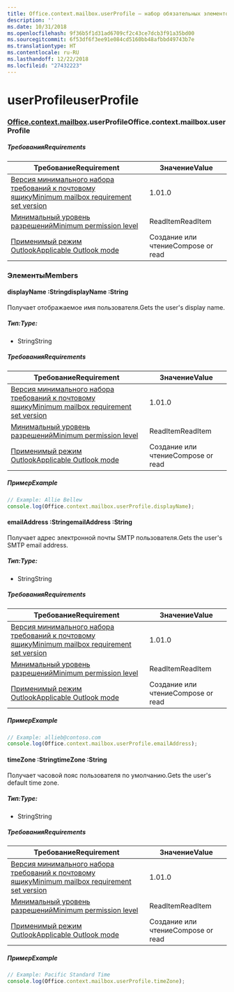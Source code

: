 ```yaml
---
title: Office.context.mailbox.userProfile — набор обязательных элементов 1.3
description: ''
ms.date: 10/31/2018
ms.openlocfilehash: 9f36b5f1d31ad6709cf2c43ce7dcb3f91a35bd00
ms.sourcegitcommit: 6f53df6f3ee91e084cd5160bb48afbbd49743b7e
ms.translationtype: HT
ms.contentlocale: ru-RU
ms.lasthandoff: 12/22/2018
ms.locfileid: "27432223"
---
```

# <a name="userprofile"></a><span data-ttu-id="20ddd-102">userProfile</span><span class="sxs-lookup"><span data-stu-id="20ddd-102">userProfile</span></span>

### <a name="officeofficemdcontextofficecontextmdmailboxofficecontextmailboxmduserprofile"></a><span data-ttu-id="20ddd-103">[Office](Office.md)[.context](Office.context.md)[.mailbox](Office.context.mailbox.md).userProfile</span><span class="sxs-lookup"><span data-stu-id="20ddd-103">Office.context.mailbox.userProfile</span></span>

##### <a name="requirements"></a><span data-ttu-id="20ddd-104">Требования</span><span class="sxs-lookup"><span data-stu-id="20ddd-104">Requirements</span></span>

|<span data-ttu-id="20ddd-105">Требование</span><span class="sxs-lookup"><span data-stu-id="20ddd-105">Requirement</span></span>| <span data-ttu-id="20ddd-106">Значение</span><span class="sxs-lookup"><span data-stu-id="20ddd-106">Value</span></span>|
|---|---|
|[<span data-ttu-id="20ddd-107">Версия минимального набора требований к почтовому ящику</span><span class="sxs-lookup"><span data-stu-id="20ddd-107">Minimum mailbox requirement set version</span></span>](/office/dev/add-ins/reference/requirement-sets/outlook-api-requirement-sets)| <span data-ttu-id="20ddd-108">1.0</span><span class="sxs-lookup"><span data-stu-id="20ddd-108">1.0</span></span>|
|[<span data-ttu-id="20ddd-109">Минимальный уровень разрешений</span><span class="sxs-lookup"><span data-stu-id="20ddd-109">Minimum permission level</span></span>](https://docs.microsoft.com/outlook/add-ins/understanding-outlook-add-in-permissions)| <span data-ttu-id="20ddd-110">ReadItem</span><span class="sxs-lookup"><span data-stu-id="20ddd-110">ReadItem</span></span>|
|[<span data-ttu-id="20ddd-111">Применимый режим Outlook</span><span class="sxs-lookup"><span data-stu-id="20ddd-111">Applicable Outlook mode</span></span>](https://docs.microsoft.com/outlook/add-ins/#extension-points)| <span data-ttu-id="20ddd-112">Создание или чтение</span><span class="sxs-lookup"><span data-stu-id="20ddd-112">Compose or read</span></span>|

### <a name="members"></a><span data-ttu-id="20ddd-113">Элементы</span><span class="sxs-lookup"><span data-stu-id="20ddd-113">Members</span></span>

####  <a name="displayname-string"></a><span data-ttu-id="20ddd-114">displayName :String</span><span class="sxs-lookup"><span data-stu-id="20ddd-114">displayName :String</span></span>

<span data-ttu-id="20ddd-115">Получает отображаемое имя пользователя.</span><span class="sxs-lookup"><span data-stu-id="20ddd-115">Gets the user's display name.</span></span>

##### <a name="type"></a><span data-ttu-id="20ddd-116">Тип:</span><span class="sxs-lookup"><span data-stu-id="20ddd-116">Type:</span></span>

*   <span data-ttu-id="20ddd-117">String</span><span class="sxs-lookup"><span data-stu-id="20ddd-117">String</span></span>

##### <a name="requirements"></a><span data-ttu-id="20ddd-118">Требования</span><span class="sxs-lookup"><span data-stu-id="20ddd-118">Requirements</span></span>

|<span data-ttu-id="20ddd-119">Требование</span><span class="sxs-lookup"><span data-stu-id="20ddd-119">Requirement</span></span>| <span data-ttu-id="20ddd-120">Значение</span><span class="sxs-lookup"><span data-stu-id="20ddd-120">Value</span></span>|
|---|---|
|[<span data-ttu-id="20ddd-121">Версия минимального набора требований к почтовому ящику</span><span class="sxs-lookup"><span data-stu-id="20ddd-121">Minimum mailbox requirement set version</span></span>](/office/dev/add-ins/reference/requirement-sets/outlook-api-requirement-sets)| <span data-ttu-id="20ddd-122">1.0</span><span class="sxs-lookup"><span data-stu-id="20ddd-122">1.0</span></span>|
|[<span data-ttu-id="20ddd-123">Минимальный уровень разрешений</span><span class="sxs-lookup"><span data-stu-id="20ddd-123">Minimum permission level</span></span>](https://docs.microsoft.com/outlook/add-ins/understanding-outlook-add-in-permissions)| <span data-ttu-id="20ddd-124">ReadItem</span><span class="sxs-lookup"><span data-stu-id="20ddd-124">ReadItem</span></span>|
|[<span data-ttu-id="20ddd-125">Применимый режим Outlook</span><span class="sxs-lookup"><span data-stu-id="20ddd-125">Applicable Outlook mode</span></span>](https://docs.microsoft.com/outlook/add-ins/#extension-points)| <span data-ttu-id="20ddd-126">Создание или чтение</span><span class="sxs-lookup"><span data-stu-id="20ddd-126">Compose or read</span></span>|

##### <a name="example"></a><span data-ttu-id="20ddd-127">Пример</span><span class="sxs-lookup"><span data-stu-id="20ddd-127">Example</span></span>

```js
// Example: Allie Bellew
console.log(Office.context.mailbox.userProfile.displayName);
```

####  <a name="emailaddress-string"></a><span data-ttu-id="20ddd-128">emailAddress :String</span><span class="sxs-lookup"><span data-stu-id="20ddd-128">emailAddress :String</span></span>

<span data-ttu-id="20ddd-129">Получает адрес электронной почты SMTP пользователя.</span><span class="sxs-lookup"><span data-stu-id="20ddd-129">Gets the user's SMTP email address.</span></span>

##### <a name="type"></a><span data-ttu-id="20ddd-130">Тип:</span><span class="sxs-lookup"><span data-stu-id="20ddd-130">Type:</span></span>

*   <span data-ttu-id="20ddd-131">String</span><span class="sxs-lookup"><span data-stu-id="20ddd-131">String</span></span>

##### <a name="requirements"></a><span data-ttu-id="20ddd-132">Требования</span><span class="sxs-lookup"><span data-stu-id="20ddd-132">Requirements</span></span>

|<span data-ttu-id="20ddd-133">Требование</span><span class="sxs-lookup"><span data-stu-id="20ddd-133">Requirement</span></span>| <span data-ttu-id="20ddd-134">Значение</span><span class="sxs-lookup"><span data-stu-id="20ddd-134">Value</span></span>|
|---|---|
|[<span data-ttu-id="20ddd-135">Версия минимального набора требований к почтовому ящику</span><span class="sxs-lookup"><span data-stu-id="20ddd-135">Minimum mailbox requirement set version</span></span>](/office/dev/add-ins/reference/requirement-sets/outlook-api-requirement-sets)| <span data-ttu-id="20ddd-136">1.0</span><span class="sxs-lookup"><span data-stu-id="20ddd-136">1.0</span></span>|
|[<span data-ttu-id="20ddd-137">Минимальный уровень разрешений</span><span class="sxs-lookup"><span data-stu-id="20ddd-137">Minimum permission level</span></span>](https://docs.microsoft.com/outlook/add-ins/understanding-outlook-add-in-permissions)| <span data-ttu-id="20ddd-138">ReadItem</span><span class="sxs-lookup"><span data-stu-id="20ddd-138">ReadItem</span></span>|
|[<span data-ttu-id="20ddd-139">Применимый режим Outlook</span><span class="sxs-lookup"><span data-stu-id="20ddd-139">Applicable Outlook mode</span></span>](https://docs.microsoft.com/outlook/add-ins/#extension-points)| <span data-ttu-id="20ddd-140">Создание или чтение</span><span class="sxs-lookup"><span data-stu-id="20ddd-140">Compose or read</span></span>|

##### <a name="example"></a><span data-ttu-id="20ddd-141">Пример</span><span class="sxs-lookup"><span data-stu-id="20ddd-141">Example</span></span>

```js
// Example: allieb@contoso.com
console.log(Office.context.mailbox.userProfile.emailAddress);
```

####  <a name="timezone-string"></a><span data-ttu-id="20ddd-142">timeZone :String</span><span class="sxs-lookup"><span data-stu-id="20ddd-142">timeZone :String</span></span>

<span data-ttu-id="20ddd-143">Получает часовой пояс пользователя по умолчанию.</span><span class="sxs-lookup"><span data-stu-id="20ddd-143">Gets the user's default time zone.</span></span>

##### <a name="type"></a><span data-ttu-id="20ddd-144">Тип:</span><span class="sxs-lookup"><span data-stu-id="20ddd-144">Type:</span></span>

*   <span data-ttu-id="20ddd-145">String</span><span class="sxs-lookup"><span data-stu-id="20ddd-145">String</span></span>

##### <a name="requirements"></a><span data-ttu-id="20ddd-146">Требования</span><span class="sxs-lookup"><span data-stu-id="20ddd-146">Requirements</span></span>

|<span data-ttu-id="20ddd-147">Требование</span><span class="sxs-lookup"><span data-stu-id="20ddd-147">Requirement</span></span>| <span data-ttu-id="20ddd-148">Значение</span><span class="sxs-lookup"><span data-stu-id="20ddd-148">Value</span></span>|
|---|---|
|[<span data-ttu-id="20ddd-149">Версия минимального набора требований к почтовому ящику</span><span class="sxs-lookup"><span data-stu-id="20ddd-149">Minimum mailbox requirement set version</span></span>](/office/dev/add-ins/reference/requirement-sets/outlook-api-requirement-sets)| <span data-ttu-id="20ddd-150">1.0</span><span class="sxs-lookup"><span data-stu-id="20ddd-150">1.0</span></span>|
|[<span data-ttu-id="20ddd-151">Минимальный уровень разрешений</span><span class="sxs-lookup"><span data-stu-id="20ddd-151">Minimum permission level</span></span>](https://docs.microsoft.com/outlook/add-ins/understanding-outlook-add-in-permissions)| <span data-ttu-id="20ddd-152">ReadItem</span><span class="sxs-lookup"><span data-stu-id="20ddd-152">ReadItem</span></span>|
|[<span data-ttu-id="20ddd-153">Применимый режим Outlook</span><span class="sxs-lookup"><span data-stu-id="20ddd-153">Applicable Outlook mode</span></span>](https://docs.microsoft.com/outlook/add-ins/#extension-points)| <span data-ttu-id="20ddd-154">Создание или чтение</span><span class="sxs-lookup"><span data-stu-id="20ddd-154">Compose or read</span></span>|

##### <a name="example"></a><span data-ttu-id="20ddd-155">Пример</span><span class="sxs-lookup"><span data-stu-id="20ddd-155">Example</span></span>

```js
// Example: Pacific Standard Time
console.log(Office.context.mailbox.userProfile.timeZone);
```